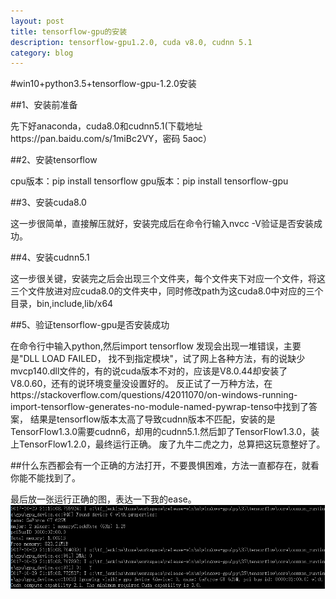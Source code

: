 ```yaml
---
layout: post
title: tensorflow-gpu的安装
description: tensorflow-gpu1.2.0, cuda v8.0, cudnn 5.1
category: blog
---
```


#win10+python3.5+tensorflow-gpu-1.2.0安装

##1、安装前准备

先下好anaconda，cuda8.0和cudnn5.1(下载地址https://pan.baidu.com/s/1miBc2VY，密码 5aoc）

##2、安装tensorflow

cpu版本：pip install tensorflow
gpu版本：pip install tensorflow-gpu

##3、安装cuda8.0

这一步很简单，直接解压就好，安装完成后在命令行输入nvcc -V验证是否安装成功。

##4、安装cudnn5.1

这一步很关键，安装完之后会出现三个文件夹，每个文件夹下对应一个文件，将这三个文件放进对应cuda8.0的文件夹中，同时修改path为这cuda8.0中对应的三个目录，bin,include,lib/x64

##5、验证tensorflow-gpu是否安装成功

在命令行中输入python,然后import tensorflow
发现会出现一堆错误，主要是"DLL LOAD FAILED， 找不到指定模块"，试了网上各种方法，有的说缺少mvcp140.dll文件的，有的说cuda版本不对的，应该是V8.0.44却安装了V8.0.60，还有的说环境变量没设置好的。
反正试了一万种方法，在https://stackoverflow.com/questions/42011070/on-windows-running-import-tensorflow-generates-no-module-named-pywrap-tenso中找到了答案，
结果是tensorflow版本太高了导致cudnn版本不匹配，安装的是TensorFlow1.3.0需要cudnn6，却用的cudnn5.1.然后卸了TensorFlow1.3.0，装上TensorFlow1.2.0，最终运行正确。
废了九牛二虎之力，总算把这玩意整好了。

##什么东西都会有一个正确的方法打开，不要畏惧困难，方法一直都存在，就看你能不能找到了。

最后放一张运行正确的图，表达一下我的ease。
![](images/1.gif)

